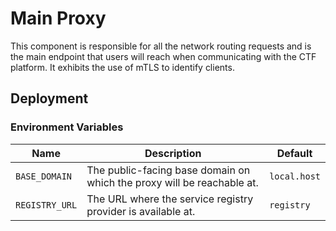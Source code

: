# Main Proxy

This component is responsible for all the network routing requests and is the main endpoint that users will reach when communicating with the CTF platform. It exhibits the use of mTLS to identify clients.

## Deployment

### Environment Variables

| Name           | Description                                                            | Default      |
| -------------- | ---------------------------------------------------------------------- | ------------ |
| `BASE_DOMAIN`  | The public-facing base domain on which the proxy will be reachable at. | `local.host` |
| `REGISTRY_URL` | The URL where the service registry provider is available at.           | `registry`   |
